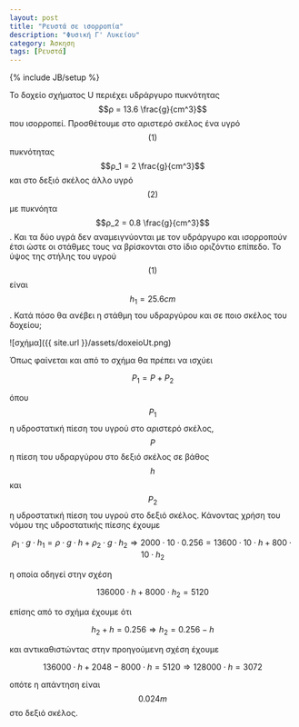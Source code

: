 ```yaml
---
layout: post
title: "Ρευστά σε ισορροπία"
description: "Φυσική Γ' Λυκείου"
category: Άσκηση
tags: [Ρευστά]
---
```

{% include JB/setup %}

Το δοχείο σχήματος U περιέχει υδράργυρο πυκνότητας $$ρ = 13.6 \frac{g}{cm^3}$$ που ισορροπεί. 
Προσθέτουμε στο αριστερό σκέλος ένα υγρό $$(1)$$ πυκνότητας $$ρ_1 = 2 \frac{g}{cm^3}$$ και στο δεξιό σκέλος
άλλο υγρό $$(2)$$ με πυκνόητα $$ρ_2 = 0.8 \frac{g}{cm^3}$$. Και τα δύο υγρά δεν αναμειγνύονται με τον υδράργυρο
και ισορροπούν έτσι ώστε οι στάθμες τους να βρίσκονται στο ίδιο οριζόντιο επίπεδο. Το ύψος της στήλης του 
υγρού $$(1)$$ είναι $$h_1 = 25.6cm$$. Κατά πόσο θα ανέβει η στάθμη του υδραργύρου και σε ποιο σκέλος του δοχείου;

![σχήμα]({{ site.url }}/assets/doxeioUt.png) 

Όπως φαίνεται και από το σχήμα θα πρέπει να ισχύει

$$P_1 = P + P_2$$

όπου $$Ρ_1$$ η υδροστατική πίεση του υγρού στο αριστερό σκέλος, $$Ρ$$ η πίεση του υδραργύρου στο δεξιό σκέλος σε βάθος $$h$$ και $$Ρ_2$$ η υδροστατική πίεση του υγρού στο δεξιό σκέλος. Κάνοντας χρήση του νόμου της υδροστατικής πίεσης έχουμε

$$ρ_1 \cdot g \cdot h_1 = ρ \cdot g \cdot h + ρ_2 \cdot g \cdot h_2 \Rightarrow 2000 \cdot 10 \cdot 0.256 = 13600 \cdot 10 \cdot h + 800 \cdot 10 \cdot h_2$$

η οποία οδηγεί στην σχέση

$$136000 \cdot h + 8000 \cdot h_2 = 5120$$

επίσης από το σχήμα έχουμε ότι

$$h_2 + h = 0.256 \Rightarrow h_2 = 0.256 - h$$

και αντικαθιστώντας στην προηγούμενη σχέση έχουμε

$$136000 \cdot h + 2048 - 8000 \cdot h = 5120 \Rightarrow 128000 \cdot h = 3072$$

οπότε η απάντηση είναι $$0.024m$$ στο δεξιό σκέλος. 

